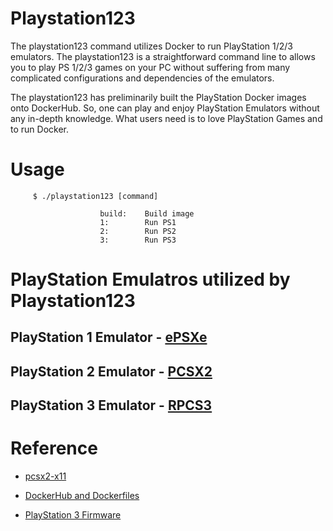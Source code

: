 # Playstation123

The playstation123 command utilizes Docker to run PlayStation 1/2/3 emulators. The playstation123 is a straightforward command line to allows you to play PS 1/2/3 games on your PC without suffering from many complicated configurations and dependencies of the emulators. 

The playstation123 has preliminarily built the PlayStation Docker images onto DockerHub. So, one can play and enjoy PlayStation Emulators without any in-depth knowledge. What users need is to love PlayStation Games and to run Docker.


# Usage

         $ ./playstation123 [command]           
                      
                        build:    Build image           
                        1:        Run PS1           
                        2:        Run PS2           
                        3:        Run PS3         



# PlayStation Emulatros utilized by Playstation123

## PlayStation 1 Emulator - [ePSXe](http://epsxe.com)


## PlayStation 2 Emulator - [PCSX2](https://pcsx2.net/)


## PlayStation 3 Emulator - [RPCS3](https://rpcs3.net/)



# Reference

* [pcsx2-x11](https://hub.docker.com/r/andrewmackrodt/pcsx2-x11)

* [DockerHub and Dockerfiles](https://github.com/andrewmackrodt/dockerfiles)

* [PlayStation 3 Firmware](https://www.psx-place.com/threads/4-83-cfw-homebrew-apps-plugins-tools-updated-for-4-83.20957/)

